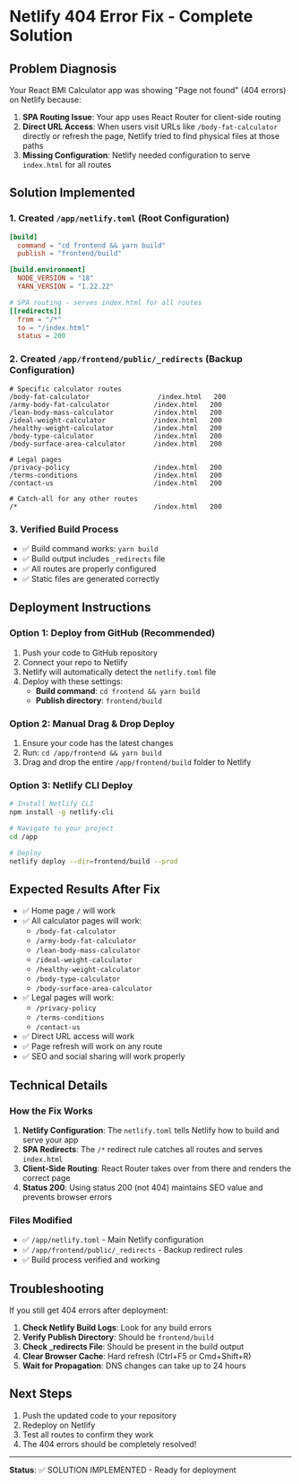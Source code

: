 # Netlify 404 Error Fix - Complete Solution

## Problem Diagnosis
Your React BMI Calculator app was showing "Page not found" (404 errors) on Netlify because:

1. **SPA Routing Issue**: Your app uses React Router for client-side routing
2. **Direct URL Access**: When users visit URLs like `/body-fat-calculator` directly or refresh the page, Netlify tried to find physical files at those paths
3. **Missing Configuration**: Netlify needed configuration to serve `index.html` for all routes

## Solution Implemented

### 1. Created `/app/netlify.toml` (Root Configuration)
```toml
[build]
  command = "cd frontend && yarn build"
  publish = "frontend/build"

[build.environment]
  NODE_VERSION = "18"
  YARN_VERSION = "1.22.22"

# SPA routing - serves index.html for all routes
[[redirects]]
  from = "/*"
  to = "/index.html"
  status = 200
```

### 2. Created `/app/frontend/public/_redirects` (Backup Configuration)
```
# Specific calculator routes
/body-fat-calculator                 /index.html   200
/army-body-fat-calculator           /index.html   200
/lean-body-mass-calculator          /index.html   200
/ideal-weight-calculator            /index.html   200
/healthy-weight-calculator          /index.html   200
/body-type-calculator               /index.html   200
/body-surface-area-calculator       /index.html   200

# Legal pages
/privacy-policy                     /index.html   200
/terms-conditions                   /index.html   200
/contact-us                         /index.html   200

# Catch-all for any other routes
/*                                  /index.html   200
```

### 3. Verified Build Process
- ✅ Build command works: `yarn build`
- ✅ Build output includes `_redirects` file
- ✅ All routes are properly configured
- ✅ Static files are generated correctly

## Deployment Instructions

### Option 1: Deploy from GitHub (Recommended)
1. Push your code to GitHub repository
2. Connect your repo to Netlify
3. Netlify will automatically detect the `netlify.toml` file
4. Deploy with these settings:
   - **Build command**: `cd frontend && yarn build`
   - **Publish directory**: `frontend/build`

### Option 2: Manual Drag & Drop Deploy
1. Ensure your code has the latest changes
2. Run: `cd /app/frontend && yarn build`
3. Drag and drop the entire `/app/frontend/build` folder to Netlify

### Option 3: Netlify CLI Deploy
```bash
# Install Netlify CLI
npm install -g netlify-cli

# Navigate to your project
cd /app

# Deploy
netlify deploy --dir=frontend/build --prod
```

## Expected Results After Fix
- ✅ Home page `/` will work
- ✅ All calculator pages will work:
  - `/body-fat-calculator`
  - `/army-body-fat-calculator`
  - `/lean-body-mass-calculator`
  - `/ideal-weight-calculator`
  - `/healthy-weight-calculator`
  - `/body-type-calculator`
  - `/body-surface-area-calculator`
- ✅ Legal pages will work:
  - `/privacy-policy`
  - `/terms-conditions`
  - `/contact-us`
- ✅ Direct URL access will work
- ✅ Page refresh will work on any route
- ✅ SEO and social sharing will work properly

## Technical Details

### How the Fix Works
1. **Netlify Configuration**: The `netlify.toml` tells Netlify how to build and serve your app
2. **SPA Redirects**: The `/*` redirect rule catches all routes and serves `index.html`
3. **Client-Side Routing**: React Router takes over from there and renders the correct page
4. **Status 200**: Using status 200 (not 404) maintains SEO value and prevents browser errors

### Files Modified
- ✅ `/app/netlify.toml` - Main Netlify configuration
- ✅ `/app/frontend/public/_redirects` - Backup redirect rules
- ✅ Build process verified and working

## Troubleshooting

If you still get 404 errors after deployment:

1. **Check Netlify Build Logs**: Look for any build errors
2. **Verify Publish Directory**: Should be `frontend/build`
3. **Check _redirects File**: Should be present in the build output
4. **Clear Browser Cache**: Hard refresh (Ctrl+F5 or Cmd+Shift+R)
5. **Wait for Propagation**: DNS changes can take up to 24 hours

## Next Steps
1. Push the updated code to your repository
2. Redeploy on Netlify
3. Test all routes to confirm they work
4. The 404 errors should be completely resolved!

---
**Status**: ✅ SOLUTION IMPLEMENTED - Ready for deployment
